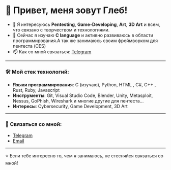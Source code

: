 # 👋 Привет, меня зовут Глеб!

- 👀 Я интересуюсь **Pentesting**, **Game-Developing**, **Art**, **3D Art** и всем, что связано с творчеством и технологиями.
- 🌱 Сейчас я изучаю **C language** и активно развиваюсь в области программирования.А так же занимаюсь своим фреймворком для пентеста (CES)
- 📫 Как со мной связаться: [Telegram](https://t.me/tuerop)

---

### 🛠️ Мой стек технологий:
- **Языки программирования**: C (изучаю), Python, HTML , C#, C++ , Rust, Ruby, Javascript
- **Инструменты**: Git, Visual Studio Code, Blender, Unity, Metasploit, Nessus, GoPhish, Wireshark и многие другие для пентеста...
- **Интересы**: Cybersecurity, Game Development, 3D Art

---

### 🤝 Связаться со мной:
- [Telegram](https://t.me/tuerop)
- [Email](mailto:glebbichivin@yandex.ru)

---

⭐ Если тебе интересно то, чем я занимаюсь, не стесняйся связаться со мной!


